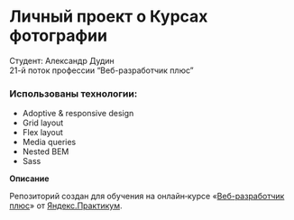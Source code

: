 # Личный проект о Курсах фотографии  

Студент: Александр Дудин   
21-й поток профессии “Веб-разработчик плюс”  

### Использованы технологии:
* Adoptive & responsive design
* Grid layout
* Flex layout
* Media queries
* Nested BEM
* Sass  

**Описание**

Репозиторий создан для обучения на онлайн‑курсе «[Веб-разработчик плюс](https://practicum.yandex.ru/web-plus)» от [Яндекс.Практикум](https://practicum.yandex.ru).
